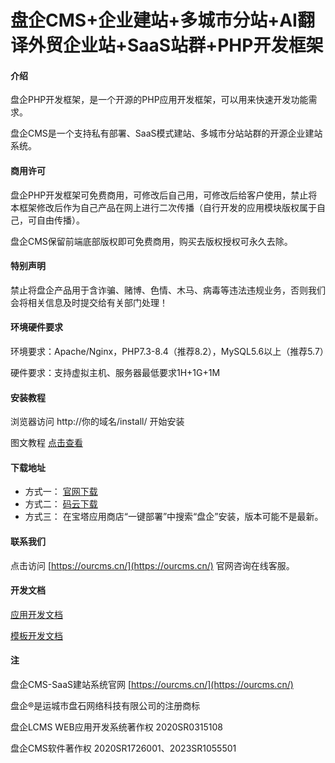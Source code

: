 # 盘企CMS+企业建站+多城市分站+AI翻译外贸企业站+SaaS站群+PHP开发框架

#### 介绍

盘企PHP开发框架，是一个开源的PHP应用开发框架，可以用来快速开发功能需求。

盘企CMS是一个支持私有部署、SaaS模式建站、多城市分站站群的开源企业建站系统。

#### 商用许可

盘企PHP开发框架可免费商用，可修改后自己用，可修改后给客户使用，禁止将本框架修改后作为自己产品在网上进行二次传播（自行开发的应用模块版权属于自己，可自由传播）。

盘企CMS保留前端底部版权即可免费商用，购买去版权授权可永久去除。

#### 特别声明

禁止将盘企产品用于含诈骗、赌博、色情、木马、病毒等违法违规业务，否则我们会将相关信息及时提交给有关部门处理！

#### 环境硬件要求

环境要求：Apache/Nginx，PHP7.3-8.4（推荐8.2），MySQL5.6以上（推荐5.7）

硬件要求：支持虚拟主机、服务器最低要求1H+1G+1M

#### 安装教程

浏览器访问 http://你的域名/install/ 开始安装

图文教程 [点击查看](https://ourcms.cn/show/news-1.html)

#### 下载地址

 - 方式一： [官网下载](https://ourcms.cn/list/55-1.html)
 - 方式二： [码云下载](https://gitee.com/luckymoke/LCMS.OPEN/releases)
 - 方式三： 在宝塔应用商店“一键部署”中搜索“盘企”安装，版本可能不是最新。

#### 联系我们

点击访问 [https://ourcms.cn/](https://ourcms.cn/) 官网咨询在线客服。

#### 开发文档

[应用开发文档](https://doc.ourcms.cn/)

[模板开发文档](https://doc.ourcms.cn/)

#### 注

盘企CMS-SaaS建站系统官网 [https://ourcms.cn/](https://ourcms.cn/)

盘企®是运城市盘石网络科技有限公司的注册商标

盘企LCMS WEB应用开发系统著作权 2020SR0315108

盘企CMS软件著作权 2020SR1726001、2023SR1055501